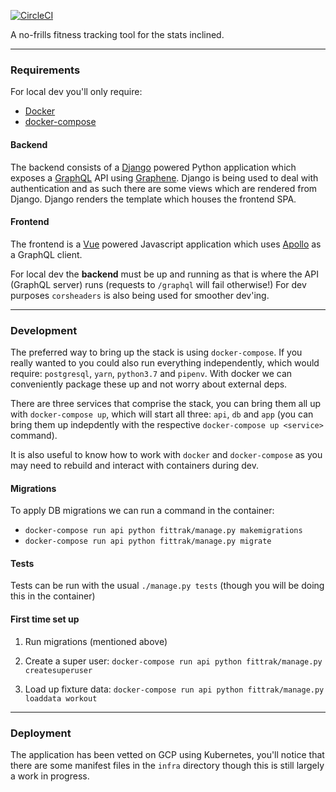 [![CircleCI](https://circleci.com/gh/tsoporan/fittrak/tree/master.svg?style=svg)](https://circleci.com/gh/tsoporan/fittrak/tree/master)

A no-frills fitness tracking tool for the stats inclined.

---

### Requirements

For local dev you'll only require:

- [Docker](https://www.docker.com/)
- [docker-compose](https://docs.docker.com/compose/)

#### Backend

The backend consists of a [Django](https://www.djangoproject.com/) powered Python application which exposes
a [GraphQL](https://graphql.org/learn/) API using [Graphene](http://graphene-python.org/). Django is being used to deal with
authentication and as such there are some views which are rendered from Django. Django renders the
template which houses the frontend SPA.

#### Frontend

The frontend is a [Vue](https://vuejs.org/) powered Javascript application which uses [Apollo](https://www.apollographql.com/) as a GraphQL
client.

For local dev the **backend** must be up and running as that is where the API (GraphQL server) runs (requests to
`/graphql` will fail otherwise!) For dev purposes `corsheaders` is also being used for smoother
dev'ing.

---

### Development

The preferred way to bring up the stack is using `docker-compose`. If you really wanted to you
could also run everything independently, which would require: `postgresql`, `yarn`, `python3.7` and `pipenv`.
With docker we can conveniently package these up and not worry about external deps.

There are three services that comprise the stack, you can bring them all up with `docker-compose up`,
which will start all three: `api`, `db` and `app` (you can bring them up indepdently with the
respective `docker-compose up <service>` command). 

It is also useful to know how to work with `docker` and `docker-compose` as you may need to rebuild 
and interact with containers during dev.

#### Migrations

To apply DB migrations we can run a command in the container:

- `docker-compose run api python fittrak/manage.py makemigrations`
- `docker-compose run api python fittrak/manage.py migrate`

#### Tests

Tests can be run with the usual `./manage.py tests` (though you will be doing this in the container)

#### First time set up

1. Run migrations (mentioned above)

2. Create a super user: `docker-compose run api python fittrak/manage.py createsuperuser`

3. Load up fixture data: `docker-compose run api python fittrak/manage.py loaddata workout`

---

### Deployment

The application has been vetted on GCP using Kubernetes, you'll notice that there are some manifest
files in the `infra` directory though this is still largely a work in progress.
